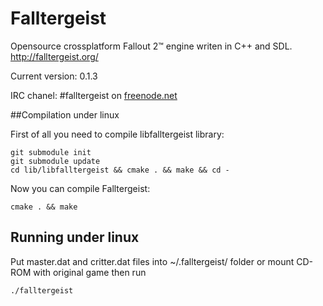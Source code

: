 Falltergeist
============

Opensource crossplatform Fallout 2™ engine writen in C++ and SDL.
http://falltergeist.org/

Current version: 0.1.3

IRC chanel: #falltergeist on [freenode.net](http://webchat.freenode.net/?channels=falltergeist)


##Compilation under linux

First of all you need to compile libfalltergeist library:

```
git submodule init
git submodule update
cd lib/libfalltergeist && cmake . && make && cd -

```

Now you can compile Falltergeist:

```
cmake . && make
```

## Running under linux

Put master.dat and critter.dat files into ~/.falltergeist/ folder or mount CD-ROM with original game
then run 

```
./falltergeist
```
